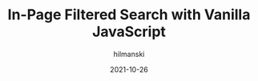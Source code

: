 ---
author: hilmanski
date: 2021-10-26
permalink: false
publisher: css
tags:
  - javascript
target_url: https://css-tricks.com/in-page-filtered-search-with-vanilla-javascript/
title: In-Page Filtered Search with Vanilla JavaScript
---